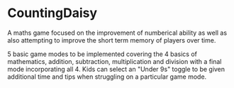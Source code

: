 # CountingDaisy
A maths game focused on the improvement of numberical ability as well as also attempting to improve the short term memory of players over time. 

5 basic game modes to be implemented covering the 4 basics of mathematics, addition, subtraction, multiplication and division with a final mode incorporating all 4.
Kids can select an "Under 9s" toggle to be given additional time and tips when struggling on a particular game mode.
